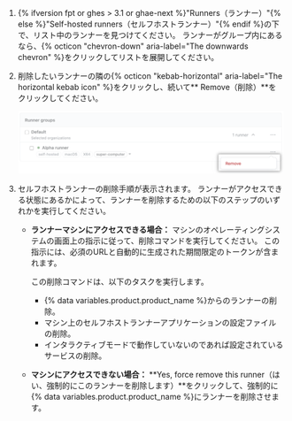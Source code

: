 1. {% ifversion fpt or ghes > 3.1 or ghae-next %}"Runners（ランナー）"{% else %}"Self-hosted runners（セルフホストランナー）"{% endif %}の下で、リスト中のランナーを見つけてください。 ランナーがグループ内にあるなら、{% octicon "chevron-down" aria-label="The downwards chevron" %}をクリックしてリストを展開してください。
1. 削除したいランナーの隣の{% octicon "kebab-horizontal" aria-label="The horizontal kebab icon" %}をクリックし、続いて** Remove（削除）**をクリックしてください。

    ![セルフホストランナーの設定の削除](/assets/images/help/settings/actions-runner-remove.png)
1. セルフホストランナーの削除手順が表示されます。 ランナーがアクセスできる状態にあるかによって、ランナーを削除するための以下のステップのいずれかを実行してください。

    * **ランナーマシンにアクセスできる場合：** マシンのオペレーティングシステムの画面上の指示に従って、削除コマンドを実行してください。 この指示には、必須のURLと自動的に生成された期間限定のトークンが含まれます。

        この削除コマンドは、以下のタスクを実行します。

        * {% data variables.product.product_name %}からのランナーの削除。
        * マシン上のセルフホストランナーアプリケーションの設定ファイルの削除。
        * インタラクティブモードで動作していないのであれば設定されているサービスの削除。

    * **マシンにアクセスできない場合：** **Yes, force remove this runner（はい、強制的にこのランナーを削除します）**をクリックして、強制的に{% data variables.product.product_name %}にランナーを削除させます。
